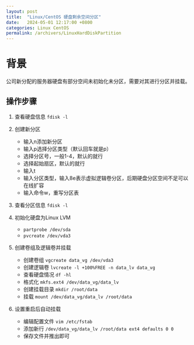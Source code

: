 ```yaml
---
layout: post
title:  "Linux/CentOS 硬盘剩余空间分区"
date:   2024-05-01 12:17:00 +0800
categories: Linux CentOS
permalink: /archivers/LinuxHardDiskPartition
---
```


# 背景

公司新分配的服务器硬盘有部分空间未初始化未分区，需要对其进行分区并挂载。

## 操作步骤

1. 查看硬盘信息 `fdisk -l`

2. 创建新分区
    - 输入n添加新分区
    - 输入p选择分区类型（默认回车就是p）
    - 选择分区号，一般1-4，默认的就行
    - 选择起始扇区，默认的就行
    - 输入t
    - 输入分区类型，输入8e表示虚拟逻辑卷分区，后期硬盘分区空间不足可以在线扩容
    - 输入命令w，重写分区表

3. 查看分区信息 `fdisk -l`

4. 初始化硬盘为Linux LVM
    - `partprobe /dev/sda`
    - `pvcreate /dev/vda3`

5. 创建卷组及逻辑卷并挂载
    - 创建卷组 `vgcreate data_vg /dev/vda3`
    - 创建逻辑卷 `lvcreate -l +100%FREE -n data_lv data_vg`
    - 查看硬盘情况 `df -hl`
    - 格式化 `mkfs.ext4 /dev/data_vg/data_lv`
    - 创建挂载目录 `mkdir /root/data`
    - 挂载 `mount /dev/data_vg/data_lv /root/data`

6. 设置重启后自动挂载
    - 编辑配置文件 `vim /etc/fstab`
    - 添加新行 `/dev/data_vg/data_lv /root/data ext4 defaults 0 0`
    - 保存文件并推出即可
